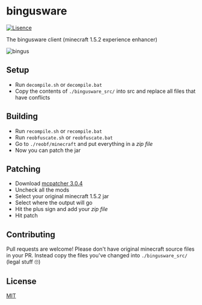 # bingusware

[![Lisence](https://img.shields.io/badge/lisence-MIT-brightgreen.svg)](https://github.com/bigratenthusiast/chungusware/blob/main/LICENSE)

The bingusware client (minecraft 1.5.2 experience enhancer)

![bingus](https://user-images.githubusercontent.com/77901819/130656268-294ca15e-ed71-4ca3-9131-23e250e4b866.gif)


## Setup
- Run `decompile.sh` or `decompile.bat`
- Copy the contents of `./bingusware_src/` into src and replace all files that have conflicts

## Building
- Run `recompile.sh` or `recompile.bat`
- Run `reobfuscate.sh` or `reobfuscate.bat`
- Go to `./reobf/minecraft` and put everything in a *zip file*
- Now you can patch the jar

## Patching
- Download [mcpatcher 3.0.4](https://bitbucket.org/prupe/mcpatcher/downloads/mcpatcher-3.0.4_02.jar)
- Uncheck all the mods
- Select your original minecraft 1.5.2 jar
- Select where the output will go
- Hit the plus sign and add your *zip file*
- Hit patch


## Contributing
Pull requests are welcome! Please don't have original minecraft source files in your PR. Instead copy the files you've changed into `./bingusware_src/` (legal stuff 🙄)

## License
[MIT](https://choosealicense.com/licenses/mit/)
